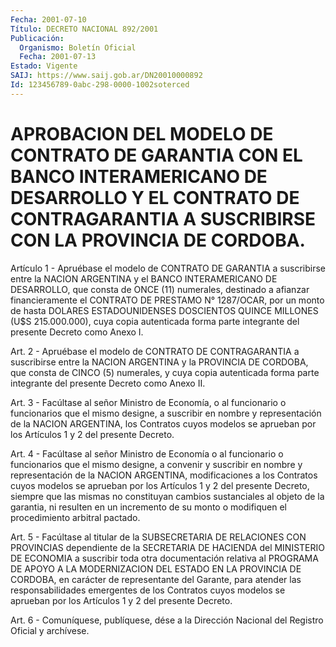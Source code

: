 ```yaml
---
Fecha: 2001-07-10
Título: DECRETO NACIONAL 892/2001
Publicación:
  Organismo: Boletín Oficial
  Fecha: 2001-07-13
Estado: Vigente
SAIJ: https://www.saij.gob.ar/DN20010000892
Id: 123456789-0abc-298-0000-1002soterced
---
```

# APROBACION DEL MODELO DE CONTRATO DE GARANTIA CON EL BANCO INTERAMERICANO DE DESARROLLO Y EL CONTRATO DE CONTRAGARANTIA A SUSCRIBIRSE CON LA PROVINCIA DE CORDOBA.

<a id="1"></a>
Artículo 1  -  Apruébase  el  modelo  de  CONTRATO  DE  GARANTIA a suscribirse entre la NACION ARGENTINA y el BANCO INTERAMERICANO  DE DESARROLLO, que consta de ONCE (11) numerales, destinado a afianzar financieramente  el CONTRATO DE PRESTAMO N° 1287/OCAR, por un monto de hasta DOLARES ESTADOUNIDENSES  DOSCIENTOS  QUINCE  MILLONES (U$S 215.000.000),  cuya  copia  autenticada forma parte integrante  del presente Decreto como Anexo I.

<a id="2"></a>
Art.  2 - Apruébase el modelo  de  CONTRATO  DE  CONTRAGARANTIA  a suscribirse  entre  la  NACION ARGENTINA y la PROVINCIA DE CORDOBA, que consta de CINCO (5) numerales,  y  cuya copia autenticada forma parte integrante del presente Decreto como Anexo II.

<a id="3"></a>
Art. 3 - Facúltase al señor Ministro de Economía, o al funcionario o  funcionarios  que  el  mismo designe, a suscribir  en  nombre  y representación de la NACION  ARGENTINA, los Contratos cuyos modelos se  aprueban  por  los Artículos  1  y  2  del  presente  Decreto.

<a id="4"></a>
Art. 4 - Facúltase  al señor Ministro de Economía o al funcionario o funcionarios que el  mismo  designe,  a  convenir  y suscribir en nombre  y  representación de la NACION ARGENTINA, modificaciones  a los Contratos  cuyos  modelos se aprueban por los Artículos 1 y 2 del presente Decreto, siempre que las mismas no constituyan cambios sustanciales al objeto de la garantia, ni resulten en un incremento de  su  monto  o  modifiquen   el  procedimiento  arbitral  pactado.

<a id="5"></a>
Art. 5 - Facúltase al titular  de  la  SUBSECRETARIA DE RELACIONES CON  PROVINCIAS  dependiente  de  la  SECRETARIA  DE  HACIENDA  del MINISTERIO DE ECONOMIA a suscribir toda otra documentación relativa al PROGRAMA DE APOYO A LA MODERNIZACION  DEL ESTADO EN LA PROVINCIA DE CORDOBA, en carácter de representante del  Garante, para atender las responsabilidades emergentes de los Contratos  cuyos modelos se aprueban  por  los  Artículos  1  y  2  del  presente Decreto.

<a id="6"></a>
Art. 6 - Comuníquese, publíquese, dése a la Dirección Nacional del Registro Oficial y archívese.